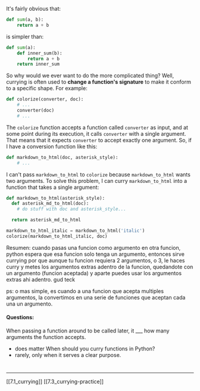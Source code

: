 It's fairly obvious that:
``` python
def sum(a, b):
	return a + b
```
is simpler than:
``` python
def sum(a):
	def inner_sum(b):
		return a + b
	return inner_sum
```
So why would we ever want to do the more complicated  thing? 
Well, currying is often used to **change a function's signature** to make it conform to a specific shape. 
For example:
``` python
def colorize(converter, doc):
	# ...
	converter(doc)
	# ...
```

The `colorize` function accepts a function called `converter` as input, and at some point during its execution, 
it calls `converter` with a single argument. 
That means that it expects `converter`  to accept exactly one argument.
So, if I have a conversion function like this: 
``` python
def markdown_to_html(doc, asterisk_style):
	# ...
```
I can't pass `markdown_to_html` to `colorize` because `markdown_to_html` wants two arguments. 
To solve this problem, I can curry `markdown_to_html` into a function that takes a single argument:
``` python
def markdown_to_html(asterisk_style):
  def asterisk_md_to_html(doc):
    # do stuff with doc and asterisk_style...

  return asterisk_md_to_html

markdown_to_html_italic = markdown_to_html('italic')
colorize(markdown_to_html_italic, doc)
```
Resumen: cuando pasas una funcion como argumento en otra funcion, python espera que esa funcion solo tenga un argumento, entonces sirve currying por que aunque tu funcion requiera 2 argumentos, o 3, le haces curry y metes los argumentos extras adentro de la funcion, quedandote con un argumento (funcion aceptada) y aparte puedes usar los argumentos extras ahi adentro. gud teck

ps: o mas simple, es cuando a una funcion que acepta multiples argumentos, la convertimos en una serie de funciones que aceptan cada una un argumento.
#### Questions:
When passing a function around to be called later, it ___ how many arguments the function accepts. 
- does matter 
When should you curry functions in Python?
- rarely, only when it serves a clear purpose.

# 
---
[[7.1_currying]]
[[7.3_currying-practice]]
